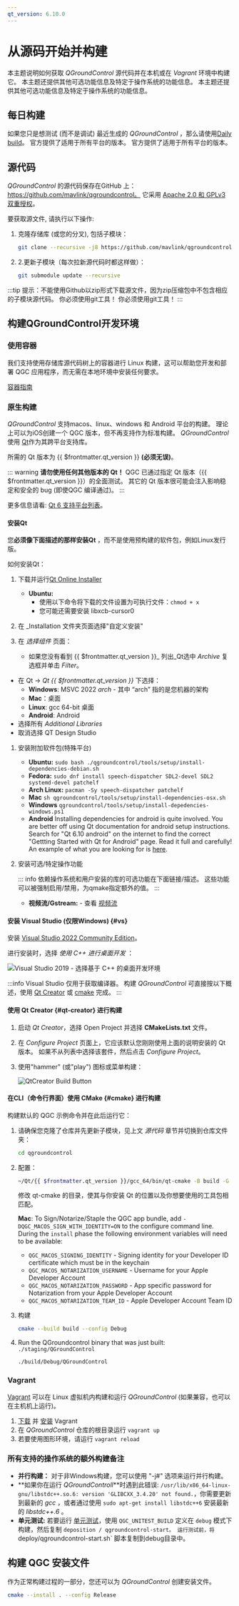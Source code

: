 ```yaml
---
qt_version: 6.10.0
---
```


# 从源码开始并构建

本主题说明如何获取 _QGroundControl_ 源代码并在本机或在 _Vagrant_ 环境中构建它。 本主题还提供其他可选功能信息及特定于操作系统的功能信息。
本主题还提供其他可选功能信息及特定于操作系统的功能信息。

## 每日构建

如果您只是想测试 (而不是调试) 最近生成的 _QGroundControl_ ，那么请使用[Daily build](../../qgc-user-guide/releases/daily_builds.md)。 官方提供了适用于所有平台的版本。
官方提供了适用于所有平台的版本。

## 源代码

_QGroundControl_ 的源代码保存在GitHub 上：https://github.com/mavlink/qgroundcontrol。
它采用 [Apache 2.0 和 GPLv3 双重授权](https://github.com/mavlink/qgroundcontrol/blob/master/.github/COPYING.md)。

要获取源文件, 请执行以下操作:

1. 克隆存储库 (或您的分叉), 包括子模块：

   ```sh
   git clone --recursive -j8 https://github.com/mavlink/qgroundcontrol.git
   ```

2. 2.更新子模块（每次拉新源代码时都这样做）：

   ```sh
   git submodule update --recursive
   ```

:::tip
提示：不能使用Github以zip形式下载源文件，因为zip压缩包中不包含相应的子模块源代码。 你必须使用git工具！
你必须使用git工具！
:::

## 构建QGroundControl开发环境

### 使用容器

我们支持使用存储库源代码树上的容器进行 Linux 构建，这可以帮助您开发和部署 QGC 应用程序，而无需在本地环境中安装任何要求。

[容器指南](../getting_started/container.md)

### 原生构建

_QGroundControl_ 支持macos、linux、windows 和 Android 平台的构建。 理论上可以为iOS创建一个 QGC 版本，但不再支持作为标准构建。
_QGroundControl_ 使用 [Qt](http://www.qt.io)作为其跨平台支持库。

所需的 Qt 版本为 {{ $frontmatter.qt_version }} **(必须无误)**。

::: warning
**请勿使用任何其他版本的 Qt！**
QGC 已通过指定 Qt 版本（{{ $frontmatter.qt_version }}）的全面测试。
其它的 Qt 版本很可能会注入影响稳定和安全的 bug (即使QGC 编译通过)。
:::

更多信息请看: [Qt 6 支持平台列表](https://doc.qt.io/qt-6/supported-platforms.html)。

#### 安装Qt

您**必须像下面描述的那样安装Qt** ，而不是使用预构建的软件包，例如Linux发行版。

如何安装Qt：

1. 下载并运行[Qt Online Installer](https://www.qt.io/download-qt-installer-oss)
   - **Ubuntu:**
     - 使用以下命令将下载的文件设置为可执行文件：`chmod + x`
     - 您可能还需要安装 libxcb-cursor0

2. 在 _Installation 文件夹页面选择"自定义安装"

3. 在 _选择组件_ 页面：

   - 如果您没有看到 {{ $frontmatter.qt_version }}_ 列出_Qt选中 _Archive_ 复选框并单击 _Filter_。

- 在 Qt -> _Qt {{ $frontmatter.qt_version }}_ 下选择：
  - **Windows**: MSVC 2022 _arch_ - 其中 “arch” 指的是您机器的架构
  - **Mac**：桌面
  - **Linux**: gcc 64-bit 桌面
  - **Android**: Android
- 选择所有 _Additional Libraries_
- 取消选择 QT Design Studio

1. 安装附加软件包(特殊平台)

   - **Ubuntu:** `sudo bash ./qgroundcontrol/tools/setup/install-dependencies-debian.sh`
   - **Fedora:** `sudo dnf install speech-dispatcher SDL2-devel SDL2 systemd-devel patchelf`
   - **Arch Linux:** `pacman -Sy speech-dispatcher patchelf`
   - **Mac** `sh qgroundcontrol/tools/setup/install-dependencies-osx.sh`
   - **Windows** `qgroundcontrol/tools/setup/install-depedencies-windows.ps1`
   - **Android** Installing dependencies for android is quite involved. You are better off using Qt documentation for android setup instructions. Search for "Qt 6.10 android" on the internet to find the correct "Gettting Started with Qt for Android" page. Read it full and carefully! An example of what you are looking for is [here](https://doc.qt.io/qt-6/android-getting-started.html).

2. 安装可选/特定操作功能

   ::: info
   依赖操作系统和用户安装的库的可选功能在下面链接/描述。
   这些功能可以被强制启用/禁用，为qmake指定额外的值。
   :::

   - **视频流/Gstream:** - 查看 [视频流](https://github.com/mavlink/qgroundcontrol/blob/master/src/VideoManager/VideoReceiver/GStreamer/README.md)

#### 安装 Visual Studio (仅限Windows) {#vs}

安装 [Visual Studio 2022 Community Edition](https://visualstudio.microsoft.com/downloads/)。

进行安装时，选择 _使用 C++ 进行桌面开发_ ：

![Visual Studio 2019 - 选择基于 C++ 的桌面开发环境](../../../assets/dev_getting_started/visual_studio_select_features.png)

:::info
Visual Studio 仅用于获取编译器。 构建 _QGroundControl_ 可直接按以下概述，使用 [Qt Creator](#qt-creator) 或 [cmake](#cmake) 完成。
:::

#### 使用 Qt Creator {#qt-creator} 进行构建

1. 启动 _Qt Creator_，选择 Open Project 并选择 **CMakeLists.txt** 文件。

2. 在 _Configure Project_ 页面上，它应该默认您刚刚使用上面的说明安装的 Qt 版本。 如果不从列表中选择该套件，然后点击 _Configure Project_。

3. 使用"hammer" (或"play") 图标或菜单构建：

   ![QtCreator Build Button](../../../assets/dev_getting_started/qt_creator_build_qgc.png)

#### 在CLI（命令行界面）使用 CMake {#cmake} 进行构建

构建默认的 QGC 示例命令并在此后运行它：

1. 请确保您克隆了仓库并先更新子模块，见上文 _源代码_ 章节并切换到仓库文件夹：

   ```sh
   cd qgroundcontrol
   ```

2. 配置：

   ```sh
   ~/Qt/{{ $frontmatter.qt_version }}/gcc_64/bin/qt-cmake -B build -G Ninja -DCMAKE_BUILD_TYPE=Debug
   ```

   修改 qt-cmake 的目录，使其与你安装 Qt 的位置以及你想要使用的工具包相匹配。

   **Mac**: To Sign/Notarize/Staple the QGC app bundle, add `-DQGC_MACOS_SIGN_WITH_IDENTITY=ON` to the configure command line. During the `install` phase the following environment variables will need to be available:

   - `QGC_MACOS_SIGNING_IDENTITY` - Signing identity for your Developer ID certificate which must be in the keychain
   - `QGC_MACOS_NOTARIZATION_USERNAME` - Username for your Apple Developer Account
   - `QGC_MACOS_NOTARIZATION_PASSWORD` - App specific password for Notarization from your Apple Developer Account
   - `QGC_MACOS_NOTARIZATION_TEAM_ID` - Apple Developer Account Team ID

3. 构建

   ```sh
   cmake --build build --config Debug
   ```

4. Run the QGroundcontrol binary that was just built: `./staging/QGroundControl`

   ```sh
   ./build/Debug/QGroundControl
   ```

### Vagrant

[Vagrant](https://www.vagrantup.com/) 可以在 Linux 虚拟机内构建和运行 _QGroundControl_ (如果兼容，也可以在主机机上运行)。

1. [下载](https://www.vagrantup.com/downloads.html) 并 [安装](https://www.vagrantup.com/docs/getting-started/) Vagrant
2. 在 _QGroundControl_ 仓库的根目录运行 `vagrant up`
3. 若要使用图形环境，请运行 `vagrant reload`

### 所有支持的操作系统的额外构建备注

- **并行构建：** 对于非Windows构建，您可以使用 "-j#" 选项来运行并行构建。
- **如果你在运行 _QGroundControll_**时遇到此错误: `/usr/lib/x86_64-linux-gnu/libstdc++.so.6: version 'GLIBCXX_3.4.20' not found.`，你需要更新到最新的 _gcc_ ，或者通过使用 `sudo apt-get install libstdc++6` 安装最新的 _libstdc++.6_ 。
- **单元测试:** 若要运行 [单元测试](../contribute/unit_tests.md)，使用 `QGC_UNITEST_BUILD` 定义在 `debug` 模式下构建，然后复制 `deposition / qgroundcontrol-start。 运行测试前，将 `deploy/qgroundcontrol-start.sh\` 脚本复制到debug目录中。

## 构建 QGC 安装文件

作为正常构建过程的一部分，您还可以为 _QGroundControl_ 创建安装文件。

```sh
cmake --install . --config Release
```
